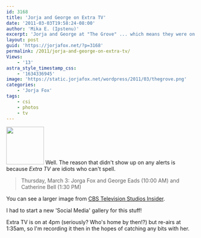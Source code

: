 ```yaml
---
id: 3168
title: 'Jorja and George on Extra TV'
date: '2011-03-03T19:58:24-08:00'
author: 'Mika E. (Ipstenu)'
excerpt: 'Jorja and George at "The Grove" ... which means they were on Extra TV together tonight.'
layout: post
guid: 'https://jorjafox.net/?p=3168'
permalink: /2011/jorja-and-george-on-extra-tv/
Views:
    - '13'
astra_style_timestamp_css:
    - '1634336945'
image: 'https://static.jorjafox.net/wordpress/2011/03/thegrove.png'
categories:
    - 'Jorja Fox'
tags:
    - csi
    - photos
    - tv
---
```


<a href="https://jorjafox.net/gallery/media/social/cbstelevisionstudiosinsider-20110303.jpg"><img src="//static.jorjafox.net/wordpress/2011/03/thegrove-100x100.png" alt="" title="thegrove" width="100" height="100" class="alignleft size-thumbnail wp-image-3169" /></a> Well.  The reason that didn't show up on any alerts is because _Extra TV_ are idiots who can't spell.

<blockquote>Thursday, March 3: Jorga Fox and George Eads (10:00 AM) and Catherine Bell (1:30 PM)</blockquote>

You can see a larger image from <a href="https://jorjafox.net/gallery/media/social/cbstelevisionstudiosinsider-20110303.jpg">CBS Television Studios Insider</a>.

I had to start a new 'Social Media' gallery for this stuff!

Extra TV is on at 4pm (seriously? Who's home by then!?) but re-airs at 1:35am, so I'm recording it then in the hopes of catching any bits with her.
